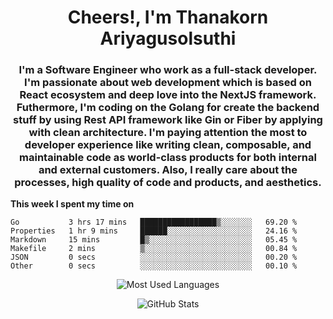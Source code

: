 <h1 align="center">Cheers!, I'm Thanakorn Ariyagusolsuthi</h1>

<h3 align="center">I'm a Software Engineer who work as a full-stack developer. I'm passionate about web development which is based on React ecosystem and deep love into the NextJS framework. Futhermore, I'm coding on the Golang for create the backend stuff by using Rest API framework like Gin or Fiber by applying with clean architecture. I'm paying attention the most to developer experience like writing clean, composable, and maintainable code as world-class products for both internal and external customers. Also, I really care about the processes, high quality of code and products, and aesthetics.</h3>

**This week I spent my time on**
<!--START_SECTION:waka-->

```text
Go           3 hrs 17 mins   █████████████████▒░░░░░░░   69.20 %
Properties   1 hr 9 mins     ██████░░░░░░░░░░░░░░░░░░░   24.16 %
Markdown     15 mins         █▒░░░░░░░░░░░░░░░░░░░░░░░   05.45 %
Makefile     2 mins          ▒░░░░░░░░░░░░░░░░░░░░░░░░   00.84 %
JSON         0 secs          ░░░░░░░░░░░░░░░░░░░░░░░░░   00.20 %
Other        0 secs          ░░░░░░░░░░░░░░░░░░░░░░░░░   00.10 %
```

<!--END_SECTION:waka-->

<p align="center"><img src="https://github-readme-stats.vercel.app/api/top-langs/?username=thnkrn&layout=compact&hide=html&theme=tokyonight" alt="Most Used Languages" /></p>

<p align="center"><img src="https://github-readme-stats.vercel.app/api?username=thnkrn&show_icons=true&count_private=true&theme=tokyonight" alt="GitHub Stats" /></p>

<!-- <p align="center"><a href="https://wakatime.com"><img src="https://wakatime.com/share/@thnkrn/40092326-d1bd-471b-89da-9a7c63939402.png" /></p>
 -->
